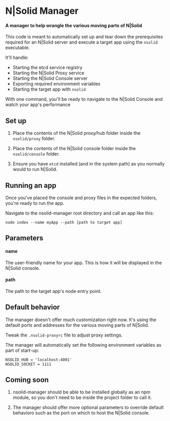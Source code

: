 # N|Solid Manager

#### A manager to help wrangle the various moving parts of N|Solid

This code is meant to automatically set up and tear down the prerequisites required for an N|Solid server and execute a target app using the `nsolid` executable.

It'll handle:
- Starting the etcd service registry
- Starting the N|Solid Proxy service
- Starting the N|Solid Console server
- Exporting required environment variables
- Starting the target app with `nsolid`

With one command, you'll be ready to navigate to the N|Solid Console and watch your app's performance

## Set up

1. Place the contents of the N|Solid proxy/hub folder inside the `nsolid/proxy` folder.

2. Place the contents of the N|Solid console folder inside the `nsolid/console` folder.

3. Ensure you have `etcd` installed (and in the system path) as you normally would to run N|Solid.


## Running an app

Once you've placed the console and proxy files in the expected folders, you're ready to run the app.

Navigate to the nsolid-manager root directory and call an app like this:

```
node index --name myApp --path [path to target app]
```

## Parameters

#### name
The user-friendly name for your app.  This is how it will be displayed in the N|Solid console.

#### path
The path to the target app's node entry point.

## Default behavior

The manager doesn't offer much customization right now.  It's using the default ports and addresses for the various moving parts of N|Solid.

Tweak the `.nsolid-proxyrc` file to adjust proxy settings.

The manager will automatically set the following environment variables as part of start-up:
```
NSOLID_HUB = 'localhost:4001'
NSOLID_SOCKET = 1111
```

## Coming soon

1. nsolid-manager should be able to be installed globally as an npm module, so you don't need to be inside the project folder to call it.

2. The manager should offer more optional parameters to override default behavioro such as the port on which to host the N|Solid console.
